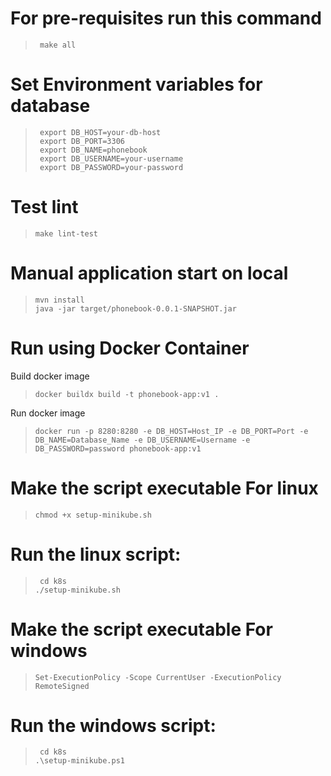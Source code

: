 # For pre-requisites run this command
>      make all
# Set Environment variables for database
>      export DB_HOST=your-db-host
>      export DB_PORT=3306
>      export DB_NAME=phonebook
>      export DB_USERNAME=your-username
>      export DB_PASSWORD=your-password
# Test lint
  >     make lint-test
# Manual application start on local
  >     mvn install
  >     java -jar target/phonebook-0.0.1-SNAPSHOT.jar

# Run using Docker Container
  Build docker image
  >     docker buildx build -t phonebook-app:v1 .
Run docker image
  >     docker run -p 8280:8280 -e DB_HOST=Host_IP -e DB_PORT=Port -e DB_NAME=Database_Name -e DB_USERNAME=Username -e DB_PASSWORD=password phonebook-app:v1
# Make the script executable For linux
  >     chmod +x setup-minikube.sh
# Run the linux script:
  >      cd k8s
  >     ./setup-minikube.sh
 # Make the script executable For windows
  >     Set-ExecutionPolicy -Scope CurrentUser -ExecutionPolicy RemoteSigned
# Run the windows script:
  >      cd k8s
  >     .\setup-minikube.ps1
